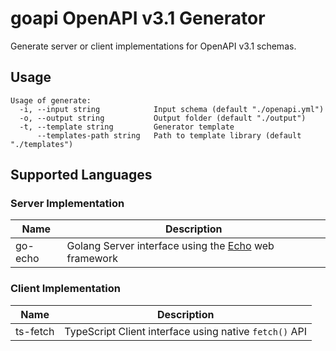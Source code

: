 # goapi OpenAPI v3.1 Generator

Generate server or client implementations for OpenAPI v3.1 schemas.

## Usage

```
Usage of generate:
  -i, --input string            Input schema (default "./openapi.yml")
  -o, --output string           Output folder (default "./output")
  -t, --template string         Generator template
      --templates-path string   Path to template library (default "./templates")
```

## Supported Languages

### Server Implementation

| Name    | Description                                                                        |
| ------- | ---------------------------------------------------------------------------------- |
| go-echo | Golang Server interface using the [Echo](https://echo.labstack.com/) web framework |

### Client Implementation

| Name     | Description                                            |
| -------- | ------------------------------------------------------ |
| ts-fetch | TypeScript Client interface using native `fetch()` API |
